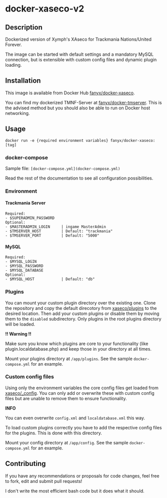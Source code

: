 # docker-xaseco-v2

## Description
Dockerized version of Xymph's XAseco for Trackmania Nations/United Forever. 

The image can be started with default settings and a mandatory MySQL connection, but is extensible with custom config files and dynamic plugin loading.

## Installation
This image is available from Docker Hub [fanyx/docker-xaseco](https://hub.docker.com/r/fanyx/docker-xaseco "fanyx/docker-xaseco").

You can find my dockerized TMNF-Server at [fanyx/docker-tmserver](https://github.com/fanyx/docker-tmserver "fanyx/docker-tmserver"). This is the advised method but you should also be able to run on Docker host networking.

## Usage
`docker run -e {required environment variables} fanyx/docker-xaseco:[tag]`

### docker-compose
Sample file: `[docker-compose.yml](docker-compose.yml)`

Read the rest of the documentation to see all configuration possibilities.

### Environment
#### Trackmania Server
```
Required:
- $SUPERADMIN_PASSWORD
Optional:
- $MASTERADMIN_LOGIN     | ingame MasterAdmin
- $TMSERVER_HOST         | Default: "trackmania"
- $TMSERVER_PORT         | Default: "5000"
```
#### MySQL
```
Required:
- $MYSQL_LOGIN
- $MYSQL_PASSWORD
- $MYSQL_DATABASE
Optional:
- $MYSQL_HOST            | Default: "db"
```

### Plugins
You can mount your custom plugin directory over the existing one. Clone the repository and copy the default direcotory from [xaseco/plugins](xaseco/plugins) to the desired location. Then add your custom plugins or disable them by moving them to the `disabled` subdirectory. Only plugins in the root plugins directory will be loaded.

**!! Warning !!**

Make sure you know which plugins are core to your functionality (like plugin.localdatabase.php) and keep those in your directory at all times.

Mount your plugins directory at `/app/plugins`. See the sample `docker-compose.yml` for an example.

### Custom config files
Using only the environment variables the core config files get loaded from [xaseco/\_config](xaseco/_config). You can only add or overwrite these with custom config files but are unable to remove them to ensure functionality.

**INFO**

You can even overwrite `config.xml` and `localdatabase.xml` this way.

To load custom plugins correctly you have to add the respective config files for the plugins. This is done with this directory.

Mount your config directory at `/app/config`. See the sample `docker-compose.yml` for an example.

## Contributing
If you have any recommendations or proposals for code changes, feel free to fork, edit and submit pull requests!

I don't write the most efficient bash code but it does what it should.
